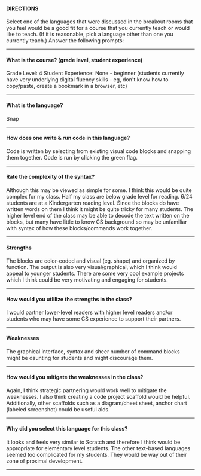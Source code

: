 
#### DIRECTIONS
Select one of the languages that were discussed in the breakout rooms that you feel would be a good fit for a course that you currently teach or would like to teach. (If it is reasonable, pick a language other than one you currently teach.)
Answer the following prompts:
___________________________________________________________________________________________________________________________________________________________
#### What is the course? (grade level, student experience)
Grade Level: 4
Student Experience: None - beginner (students currently have very underlying digital fluency skills - eg, don't know how to copy/paste, create a bookmark in a browser, etc)
___________________________________________________________________________________________________________________________________________________________
#### What is the language?
Snap
___________________________________________________________________________________________________________________________________________________________
#### How does one write & run code in this language?
Code is written by selecting from existing visual code blocks and snapping them together. Code is run by clicking the green flag.
___________________________________________________________________________________________________________________________________________________________
#### Rate the complexity of the syntax?
Although this may be viewed as simple for some. I think this would be quite complex for my class. Half my class are below grade level for reading. 6/24 students are at a Kindergarten reading level.
Since the blocks do have written words on them I think it might be quite tricky for many students. The higher level end of the class may be able to decode the text written on the blocks, but many have little to know CS background so may be unfamiliar with syntax of how these blocks/commands work together.
___________________________________________________________________________________________________________________________________________________________
#### Strengths
The blocks are color-coded and visual (eg. shape) and organized by function. The output is also very visual/graphical, which I think would appeal to younger students. There are some very cool example projects which I think could be very motivating and engaging for students.
___________________________________________________________________________________________________________________________________________________________
#### How would you utlilize the strengths in the class?
I would partner lower-level readers with higher level readers and/or students who may have some CS experience to support their partners.
___________________________________________________________________________________________________________________________________________________________
#### Weaknesses
The graphical interface, syntax and sheer number of command blocks might be daunting for students and might discourage them.
___________________________________________________________________________________________________________________________________________________________
#### How would you mitigate the weaknesses in the class?
Again, I think strategic partnering would work well to mitigate the weaknesses. I also think creating a code project scaffold would be helpful. Additionally, other scaffolds such as a diagram/cheet sheet, anchor chart (labeled screenshot) could be useful aids.
___________________________________________________________________________________________________________________________________________________________
#### Why did you select this language for this class?
It looks and feels very similar to Scratch and therefore I think would be appropriate for elementary level students. The other text-based languages seemed too complicated for my students. They would be way out of their zone of proximal development.
___________________________________________________________________________________________________________________________________________________________
